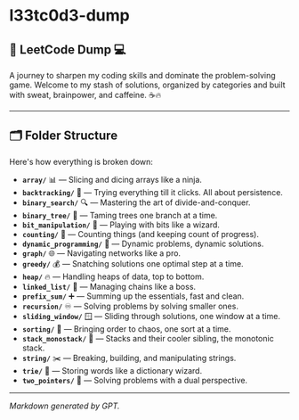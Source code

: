 # l33tc0d3-dump

## 🚀 **LeetCode Dump** 💻

A journey to sharpen my coding skills and dominate the problem-solving game. Welcome to my stash of solutions, organized by categories and built with sweat, brainpower, and caffeine. ☕🔥

---

## 🗂 **Folder Structure**
Here's how everything is broken down:

- **`array/`** 📊 — Slicing and dicing arrays like a ninja.  
- **`backtracking/`** 🔄 — Trying everything till it clicks. All about persistence.  
- **`binary_search/`** 🔍 — Mastering the art of divide-and-conquer.  
- **`binary_tree/`** 🌳 — Taming trees one branch at a time.  
- **`bit_manipulation/`** 🧮 — Playing with bits like a wizard.  
- **`counting/`** 🔢 — Counting things (and keeping count of progress).  
- **`dynamic_programming/`** 🧠 — Dynamic problems, dynamic solutions.  
- **`graph/`** 🌐 — Navigating networks like a pro.  
- **`greedy/`** 💰 — Snatching solutions one optimal step at a time.  
- **`heap/`** 🔥 — Handling heaps of data, top to bottom.  
- **`linked_list/`** 🔗 — Managing chains like a boss.  
- **`prefix_sum/`** ➕ — Summing up the essentials, fast and clean.  
- **`recursion/`** ♾️ — Solving problems by solving smaller ones.  
- **`sliding_window/`** 🪟 — Sliding through solutions, one window at a time.  
- **`sorting/`** 🔄 — Bringing order to chaos, one sort at a time.  
- **`stack_monostack/`** 🥞 — Stacks and their cooler sibling, the monotonic stack.  
- **`string/`** ✂️ — Breaking, building, and manipulating strings.  
- **`trie/`** 🌟 — Storing words like a dictionary wizard.  
- **`two_pointers/`** 🚦 — Solving problems with a dual perspective.  

---

*Markdown generated by GPT.*
